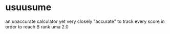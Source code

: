 # usuusume
an unaccurate calculator yet very closely "accurate" to track every score in order to reach B rank uma 2.0
